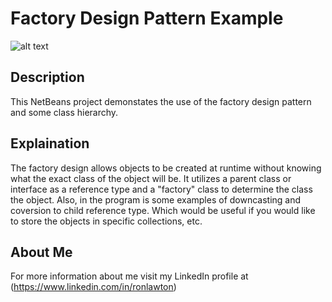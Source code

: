 # Factory Design Pattern Example
![alt text](https://raw.githubusercontent.com/rlawton2/projectname/branch/path/to/Banner1.png)
## Description
This NetBeans project demonstates the use of the factory design pattern and some class hierarchy.

## Explaination
The factory design allows objects to be created at runtime without knowing what the exact class of the object will be. It utilizes a parent class or interface as a reference type and a "factory" class to determine the class the object. Also, in the program is some examples of downcasting and coversion to child reference type. Which would be useful if you would like to store the objects in specific collections, etc.

## About Me
For more information about me visit my LinkedIn profile at (https://www.linkedin.com/in/ronlawton)
